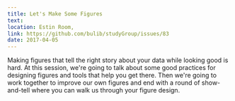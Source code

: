 ```yaml
---
title: Let's Make Some Figures
text:
location: Estin Room,
link: https://github.com/bulib/studyGroup/issues/83
date: 2017-04-05
---
```


Making figures that tell the right story about your data while looking good is hard. At this session, we're going to talk about some good practices for designing figures and tools that help you get there. Then we're going to work together to improve our own figures and end with a round of show-and-tell where you can walk us through your figure design.
